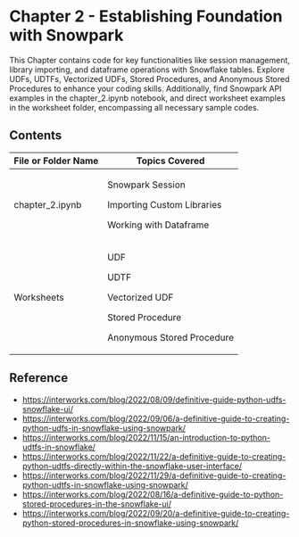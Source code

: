 # Chapter 2 - Establishing Foundation with Snowpark

This Chapter contains code for key functionalities like session management, library importing, and dataframe operations with Snowflake tables. Explore UDFs, UDTFs, Vectorized UDFs, Stored Procedures, and Anonymous Stored Procedures to enhance your coding skills. Additionally, find Snowpark API examples in the chapter_2.ipynb notebook, and direct worksheet examples in the worksheet folder, encompassing all necessary sample codes.

## Contents

| File or Folder Name         |  Topics Covered                   |
| ----------------------------|  -------------------------------- |
| chapter_2.ipynb             |<p>Snowpark Session</p><p>Importing Custom Libraries</p><p> Working with Dataframe </p> |
| Worksheets                  |  <p> UDF </p> <p> UDTF </p>  <p> Vectorized UDF </p>  <p> Stored Procedure </p> <p> Anonymous Stored Procedure </p>| 


## Reference

* https://interworks.com/blog/2022/08/09/definitive-guide-python-udfs-snowflake-ui/
* https://interworks.com/blog/2022/09/06/a-definitive-guide-to-creating-python-udfs-in-snowflake-using-snowpark/
* https://interworks.com/blog/2022/11/15/an-introduction-to-python-udtfs-in-snowflake/
* https://interworks.com/blog/2022/11/22/a-definitive-guide-to-creating-python-udtfs-directly-within-the-snowflake-user-interface/
* https://interworks.com/blog/2022/11/29/a-definitive-guide-to-creating-python-udtfs-in-snowflake-using-snowpark/
* https://interworks.com/blog/2022/08/16/a-definitive-guide-to-python-stored-procedures-in-the-snowflake-ui/
* https://interworks.com/blog/2022/09/20/a-definitive-guide-to-creating-python-stored-procedures-in-snowflake-using-snowpark/



